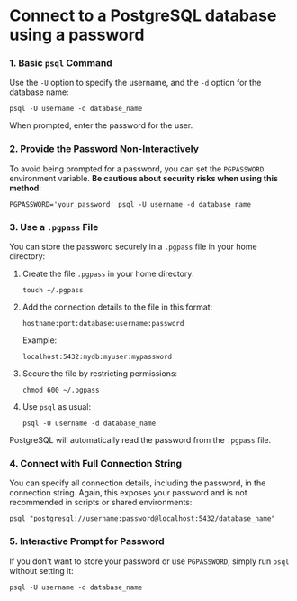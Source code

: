 # Connect to a PostgreSQL database using a password

### 1\. **Basic `psql` Command**

Use the `-U` option to specify the username, and the `-d` option for the database name:

```
psql -U username -d database_name

```

When prompted, enter the password for the user.

### 2\. **Provide the Password Non-Interactively**

To avoid being prompted for a password, you can set the `PGPASSWORD` environment variable. **Be cautious about security risks when using this method**:

```
PGPASSWORD='your_password' psql -U username -d database_name

```

### 3\. **Use a `.pgpass` File**

You can store the password securely in a `.pgpass` file in your home directory:

1.  Create the file `.pgpass` in your home directory:

    ```
    touch ~/.pgpass

    ```

2.  Add the connection details to the file in this format:

    ```
    hostname:port:database:username:password

    ```

    Example:

    ```
    localhost:5432:mydb:myuser:mypassword

    ```

3.  Secure the file by restricting permissions:

    ```
    chmod 600 ~/.pgpass

    ```

4.  Use `psql` as usual:

    ```
    psql -U username -d database_name

    ```

PostgreSQL will automatically read the password from the `.pgpass` file.

### 4\. **Connect with Full Connection String**

You can specify all connection details, including the password, in the connection string. Again, this exposes your password and is not recommended in scripts or shared environments:

```
psql "postgresql://username:password@localhost:5432/database_name"

```

### 5\. **Interactive Prompt for Password**

If you don't want to store your password or use `PGPASSWORD`, simply run `psql` without setting it:

```
psql -U username -d database_name
```
